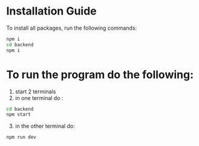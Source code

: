 # Installation Guide

To install all packages, run the following commands:

```bash
npm i
cd backend
npm i
```

# To run the program do the following:

1. start 2 terminals
2. in one terminal do :

```bash
cd backend
npm start
```

3. in the other terminal do:

```bash
npm run dev
```
